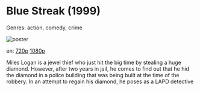 # Blue Streak (1999)

Genres: action, comedy, crime

![poster](http://image.tmdb.org/t/p/w500/jek2osBtFhzU6Hjj7yp1egOtbqO.jpg)

en:
  [720p](magnet:?xt=urn:btih:CD63FA52A0F73827EC20EADAF425DBB4E0E9F31B&tr=udp://glotorrents.pw:6969/announce&tr=udp://tracker.opentrackr.org:1337/announce&tr=udp://torrent.gresille.org:80/announce&tr=udp://tracker.openbittorrent.com:80&tr=udp://tracker.coppersurfer.tk:6969&tr=udp://tracker.leechers-paradise.org:6969&tr=udp://p4p.arenabg.ch:1337&tr=udp://tracker.internetwarriors.net:1337)
  [1080p](magnet:?xt=urn:btih:FA6ED5CFB0E084214C623472B949D6D7BD13F05C&tr=udp://glotorrents.pw:6969/announce&tr=udp://tracker.opentrackr.org:1337/announce&tr=udp://torrent.gresille.org:80/announce&tr=udp://tracker.openbittorrent.com:80&tr=udp://tracker.coppersurfer.tk:6969&tr=udp://tracker.leechers-paradise.org:6969&tr=udp://p4p.arenabg.ch:1337&tr=udp://tracker.internetwarriors.net:1337)
  


Miles Logan is a jewel thief who just hit the big time by stealing a huge diamond. However, after two years in jail, he comes to find out that he hid the diamond in a police building that was being built at the time of the robbery. In an attempt to regain his diamond, he poses as a LAPD detective